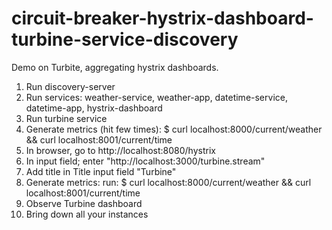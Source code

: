 # circuit-breaker-hystrix-dashboard-turbine-service-discovery

Demo on Turbite, aggregating hystrix dashboards.

1. Run discovery-server
2. Run services: weather-service, weather-app, datetime-service, datetime-app, hystrix-dashboard
3. Run turbine service
4. Generate metrics (hit few times): $ curl localhost:8000/current/weather && curl localhost:8001/current/time
5. In browser, go to http://localhost:8080/hystrix
6. In input field; enter "http://localhost:3000/turbine.stream" 
7. Add title in Title input field "Turbine"
8. Generate metrics: run: $ curl localhost:8000/current/weather && curl localhost:8001/current/time
9. Observe Turbine dashboard
10. Bring down all your instances